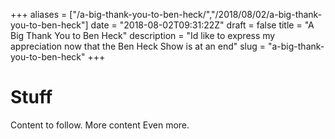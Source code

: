 +++
aliases = ["/a-big-thank-you-to-ben-heck/","/2018/08/02/a-big-thank-you-to-ben-heck"]
date = "2018-08-02T09:31:22Z"
draft = false
title = "A Big Thank You to Ben Heck"
description = "Id like to express my appreciation now that the Ben Heck Show is at an end"
slug = "a-big-thank-you-to-ben-heck"
+++


# Stuff
Content to follow.
More content
Even more.
